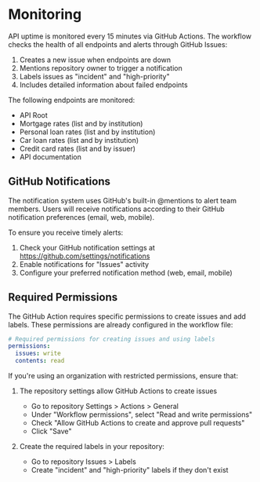 # Monitoring

API uptime is monitored every 15 minutes via GitHub Actions. The workflow checks the health of all endpoints and alerts through GitHub Issues:

1. Creates a new issue when endpoints are down
2. Mentions repository owner to trigger a notification
3. Labels issues as "incident" and "high-priority"
4. Includes detailed information about failed endpoints

The following endpoints are monitored:
- API Root
- Mortgage rates (list and by institution)
- Personal loan rates (list and by institution)
- Car loan rates (list and by institution)
- Credit card rates (list and by issuer)
- API documentation

## GitHub Notifications
The notification system uses GitHub's built-in @mentions to alert team members. Users will receive notifications according to their GitHub notification preferences (email, web, mobile).

To ensure you receive timely alerts:
1. Check your GitHub notification settings at https://github.com/settings/notifications
2. Enable notifications for "Issues" activity
3. Configure your preferred notification method (web, email, mobile)

## Required Permissions
The GitHub Action requires specific permissions to create issues and add labels. These permissions are already configured in the workflow file:

```yaml
# Required permissions for creating issues and using labels
permissions:
  issues: write
  contents: read
```

If you're using an organization with restricted permissions, ensure that:

1. The repository settings allow GitHub Actions to create issues
   - Go to repository Settings > Actions > General
   - Under "Workflow permissions", select "Read and write permissions"
   - Check "Allow GitHub Actions to create and approve pull requests"
   - Click "Save"

2. Create the required labels in your repository:
   - Go to repository Issues > Labels
   - Create "incident" and "high-priority" labels if they don't exist